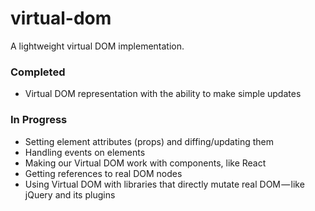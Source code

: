 # virtual-dom

A lightweight virtual DOM implementation.

### Completed

* Virtual DOM representation with the ability to make simple updates

### In Progress

* Setting element attributes (props) and diffing/updating them
* Handling events on elements
* Making our Virtual DOM work with components, like React
* Getting references to real DOM nodes
* Using Virtual DOM with libraries that directly mutate real DOM — like jQuery and its plugins
